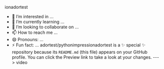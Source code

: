 ionadortest
- 👀 I’m interested in ...
- 🌱 I’m currently learning ...
- 💞️ I’m looking to collaborate on ...
- 📫 How to reach me ...
- 😄 Pronouns: ...
- ⚡ Fun fact: ...
adortest/pythonimpressionadortest is a ✨ special ✨ repository because its `README.md` (this file) appears on your GitHub profile.
You can click the Preview link to take a look at your changes.
---> video
